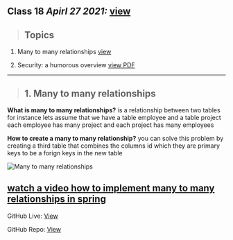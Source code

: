 ## Class 18  *Apirl 27 2021:* [view](https://anassawalha95.github.io/reading-notes/Code%20301/Class%2018)

> ## Topics

   1. Many to many relationships [view](https://www.baeldung.com/hibernate-many-to-many)
   
   2. Security: a humorous overview [view PDF](http://scholar.harvard.edu/files/mickens/files/thisworldofours.pdf) 
   
---

> ## 1. Many to many relationships

**What is many to many relationships?** is a relationship between two tables for instance lets assume that we have a table employee and a table project each employee has many project and each project has many employees

**How to create a many to many relationship?** you can solve this problem by creating a third table that combines the columns id which they are primary keys to be a forign keys in the new table

![Many to many relationships](https://fmhelp.filemaker.com/help/16/fmp/en/FMP_Help/images/relational.07.06.1.png)

[watch a video how to implement many to many relationships in spring](https://www.youtube.com/watch?v=otuxIIbtznA)
---

GitHub Live: [View](https://anassawalha95.github.io/reading-notes/Code%20401/Class%2018)

GitHub Repo: [View](https://github.com/anassawalha95/reading-notes/tree/main/Code%20401)
